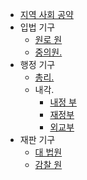 * [지역 사회 공약](/kr/)
* 입법 기구
  * [원로 원](kr/one)
  * [중의원.](data-structure/string/)
* 행정 기구
  * [총리.](algorithm/dynamic/)
  * 내각.
    * [내정 부](algorithm/math/)
    * [재정부](algorithm/bit/)
    * [외교부](algorithm/other/)
* 재판 기구
  * [대 법원](weekly/121/)
  * [감찰 원](weekly/122/)